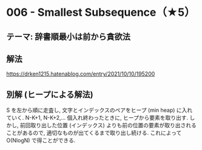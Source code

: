 # 006 - Smallest Subsequence（★5）

## テーマ: 辞書順最小は前から貪欲法

## 解法

<https://drken1215.hatenablog.com/entry/2021/10/10/195200>

## 別解 (ヒープによる解法)

S を左から順に走査し, 文字とインデックスのペアをヒープ (min heap) に入れていく. N-K+1, N-K+2,... 個入れ終わったときに, ヒープから要素を取り出す. しかし, 前回取り出した位置 (インデックス) よりも前の位置の要素が取り出されることがあるので, 適切なものが出てくるまで取り出し続ける. これによって O(NlogN) で得ことができる.
